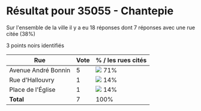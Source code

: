 # Résultat pour 35055 - Chantepie

Sur l'ensemble de la ville il y a eu 18 réponses dont 7 réponses avec une rue citée (38%)

3 points noirs identifiés

| Rue | Vote | % / les rues cités|
|-----|------|-------------------|
| Avenue André Bonnin | 5 | <img src="../../img/bar_71.gif" />&nbsp;71%|
| Rue d'Hallouvry | 1 | <img src="../../img/bar_14.gif" />&nbsp;14%|
| Place de l'Église | 1 | <img src="../../img/bar_14.gif" />&nbsp;14%|
| **Total** | 7 | 100%|

